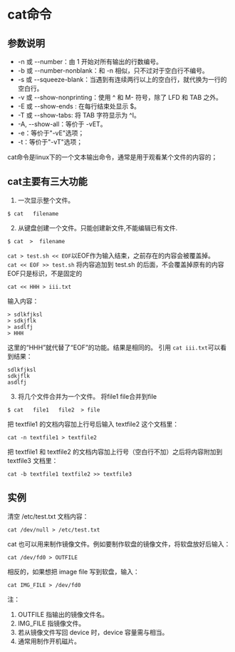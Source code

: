 # cat命令
## 参数说明
- -n 或 --number：由 1 开始对所有输出的行数编号。
- -b 或 --number-nonblank：和 -n 相似，只不过对于空白行不编号。
- -s 或 --squeeze-blank：当遇到有连续两行以上的空白行，就代换为一行的空白行。
- -v 或 --show-nonprinting：使用 ^ 和 M- 符号，除了 LFD 和 TAB 之外。
- -E 或 --show-ends : 在每行结束处显示 $。
- -T 或 --show-tabs: 将 TAB 字符显示为 ^I。
- -A, --show-all：等价于 -vET。
- -e：等价于"-vE"选项；
- -t：等价于"-vT"选项；

cat命令是linux下的一个文本输出命令，通常是用于观看某个文件的内容的；  
## cat主要有三大功能
1. 一次显示整个文件。
```
$ cat   filename
```
2. 从键盘创建一个文件。只能创建新文件,不能编辑已有文件. 
```
$ cat  >  filename
```
`cat > test.sh << EOF`以EOF作为输入结束，之前存在的内容会被覆盖掉。  
`cat << EOF >> test.sh` 将内容追加到 test.sh 的后面，不会覆盖掉原有的内容  
EOF只是标识，不是固定的
```
cat << HHH > iii.txt
```
输入内容：
```
> sdlkfjksl
> sdkjflk
> asdlfj
> HHH
```
这里的“HHH”就代替了“EOF”的功能。结果是相同的。
引用 `cat iii.txt`可以看到结果：
```
sdlkfjksl  
sdkjflk  
asdlfj  
```

3. 将几个文件合并为一个文件。
将file1 file合并到file
```
$ cat   file1   file2  > file
```
把 textfile1 的文档内容加上行号后输入 textfile2 这个文档里：
```
cat -n textfile1 > textfile2
```
把 textfile1 和 textfile2 的文档内容加上行号（空白行不加）之后将内容附加到 textfile3 文档里：
```
cat -b textfile1 textfile2 >> textfile3
```

## 实例

清空 /etc/test.txt 文档内容：
```
cat /dev/null > /etc/test.txt
```
cat 也可以用来制作镜像文件。例如要制作软盘的镜像文件，将软盘放好后输入：
```
cat /dev/fd0 > OUTFILE
```
相反的，如果想把 image file 写到软盘，输入：
```
cat IMG_FILE > /dev/fd0
```
注：
1. OUTFILE 指输出的镜像文件名。
2. IMG_FILE 指镜像文件。
3. 若从镜像文件写回 device 时，device 容量需与相当。
4. 通常用制作开机磁片。
